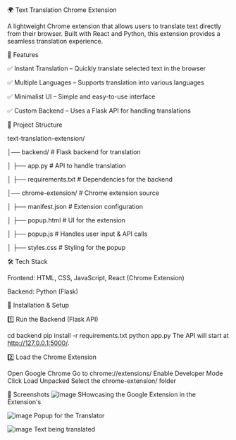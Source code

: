 🌍 Text Translation Chrome Extension

A lightweight Chrome extension that allows users to translate text directly from their browser. Built with React and Python, this extension provides a seamless translation experience.


🚀 Features

✅ Instant Translation – Quickly translate selected text in the browser

✅ Multiple Languages – Supports translation into various languages

✅ Minimalist UI – Simple and easy-to-use interface

✅ Custom Backend – Uses a Flask API for handling translations

📂 Project Structure

text-translation-extension/

│── backend/                # Flask backend for translation

│   ├── app.py              # API to handle translation

│   ├── requirements.txt    # Dependencies for the backend

│── chrome-extension/       # Chrome extension source

│   ├── manifest.json       # Extension configuration

│   ├── popup.html          # UI for the extension

│   ├── popup.js            # Handles user input & API calls

│   ├── styles.css          # Styling for the popup



🛠 Tech Stack

Frontend: HTML, CSS, JavaScript, React (Chrome Extension)

Backend: Python (Flask)

📖 Installation & Setup

1️⃣ Run the Backend (Flask API)

cd backend
pip install -r requirements.txt
python app.py
The API will start at http://127.0.0.1:5000/.

2️⃣ Load the Chrome Extension

Open Google Chrome
Go to chrome://extensions/
Enable Developer Mode
Click Load Unpacked
Select the chrome-extension/ folder

📸 Screenshots
![image](https://github.com/user-attachments/assets/6f3cdb33-7dea-486e-9a1e-7b68b07b9f97)
SHowcasing the Google Extension in the Extension's

![image](https://github.com/user-attachments/assets/35d47a80-92cd-4d98-95dd-2c82fda98000)
Popup for the Translator 

![image](https://github.com/user-attachments/assets/29e0cc60-b971-4b2e-91d2-b2d58036d7f2)
Text being translated









